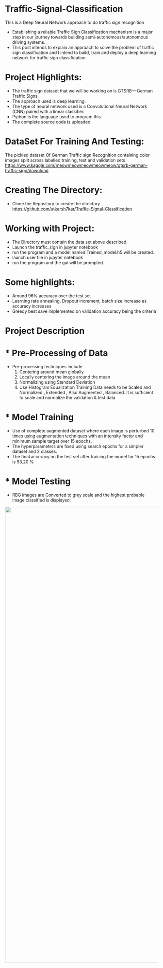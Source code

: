 # Traffic-Signal-Classification

This is a Deep Neural Network approach to do traffic sign recognition
* Establishing a reliable Traffic Sign Classification mechanism is a major step in our journey towards building semi-autonomous/autonomous driving systems.
* This post intends to explain an approach to solve the problem of traffic sign classification and I intend to build, train and deploy a deep learning network for traffic sign classification.

# Project Highlights:
* The traffic sign dataset that we will be working on is GTSRB — German Traffic Signs. 
* The approach used is deep learning.
* The type of neural network used is a Convolutional Neural Network (CNN) paired with a linear classifier.
* Python is the language used to program this.
* The complete source code is uploaded

# DataSet For Training And Testing:
The pickled dataset Of German Traffic sign Recognition containing color images split across labelled training, test and validation sets
https://www.kaggle.com/meowmeowmeowmeowmeow/gtsrb-german-traffic-sign/download

# Creating The Directory:
* Clone the Repository to create the directory 
https://github.com/utkarsh7kar/Traffic-Signal-Classification

# Working with Project:
* The Directory must contain the data set above described.
* Launch the traffic_sign in jupyter notebook
* run the program and a model named Trained_model.h5 will be created.
* launch user file in jupyter notebook
* run the program and the gui will be prompted.

# Some highlights:
* Around 96% accuracy over the test set 
* Learning rate annealing, Dropout increment, batch size increase as accuracy increases
* Greedy best save implemented on validation accuracy being the criteria

# Project Description
# * Pre-Processing of Data 
* Pre-processing techniques include 
  1. Centering around mean globally
  2. Locally centering the image around the mean
  3. Normalizing using Standard Deviation
  4. Use Histogram Equalization
Training Data needs to be Scaled and Normalized , Extended , Also Augmented , Balanced. It is sufficient to scale and normalize the validation & test data
# * Model Training
* Use of complete augmented dataset where each image is perturbed 10 times using augmentation techniques with an intensity factor and minimum sample target over 15 epochs. 
* The hyperparameters are fixed using search epochs for a simpler dataset and 2 classes. 
* The final accuracy on the test set after training the model for 15 epochs is 93.20 %
# * Model Testing
* RBG images are Converted to grey scale and the highest probable image classified is displayed:
<p align="center">
  <img src="traffic_sign_approximation.png" width="1500"/>
</p>


